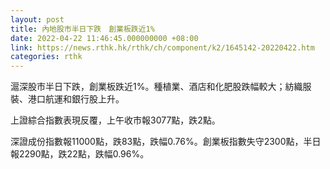 ```yaml
---
layout: post
title: 內地股市半日下跌　創業板跌近1%
date: 2022-04-22 11:46:45.000000000 +08:00
link: https://news.rthk.hk/rthk/ch/component/k2/1645142-20220422.htm
categories: rthk
---
```


滬深股市半日下跌，創業板跌近1%。種植業、酒店和化肥股跌幅較大；紡織服裝、港口航運和銀行股上升。

上證綜合指數表現反覆，上午收市報3077點，跌2點。

深證成份指數報11000點，跌83點，跌幅0.76%。創業板指數失守2300點，半日報2290點，跌22點，跌幅0.96%。
